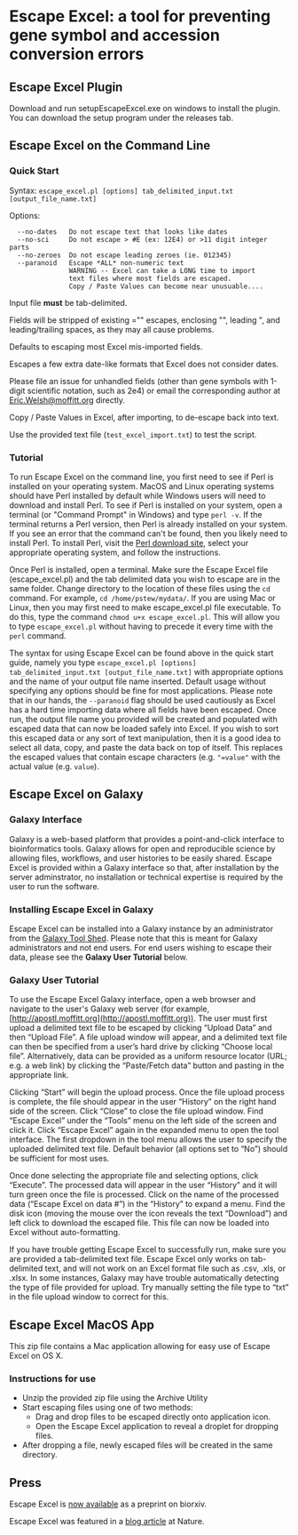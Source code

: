 # Escape Excel: a tool for preventing gene symbol and accession conversion errors

## Escape Excel Plugin
Download and run setupEscapeExcel.exe on windows to install the plugin. You can download the setup program under the releases tab.

## Escape Excel on the Command Line

### Quick Start

Syntax: `escape_excel.pl [options] tab_delimited_input.txt [output_file_name.txt]`

Options:

      --no-dates   Do not escape text that looks like dates
      --no-sci     Do not escape > #E (ex: 12E4) or >11 digit integer parts
      --no-zeroes  Do not escape leading zeroes (ie. 012345)
      --paranoid   Escape *ALL* non-numeric text
                   WARNING -- Excel can take a LONG time to import
                   text files where most fields are escaped.
                   Copy / Paste Values can become near unusuable....

Input file **must** be tab-delimited.

Fields will be stripped of existing ="" escapes, enclosing "", leading ", and leading/trailing spaces, as they may all cause problems.

Defaults to escaping most Excel mis-imported fields.

Escapes a few extra date-like formats that Excel does not consider dates.

Please file an issue for unhandled fields (other than gene symbols with 1-digit scientific notation, such as 2e4) or email the corresponding author at [Eric.Welsh@moffitt.org](mailto:Eric.Welsh@moffitt.org) directly.

Copy / Paste Values in Excel, after importing, to de-escape back into text.

Use the provided text file (`test_excel_import.txt`) to test the script.

### Tutorial
To run Escape Excel on the command line, you first need to see if Perl is installed on your operating system. MacOS and Linux operating systems should have Perl installed by default while Windows users will need to download and install Perl. To see if Perl is installed on your system, open a terminal (or "Command Prompt" in Windows) and type `perl -v`. If the terminal returns a Perl version, then Perl is already installed on your system. If you see an error that the command can't be found, then you likely need to install Perl. To install Perl, visit the [Perl download site](https://www.perl.org/get.html), select your appropriate operating system, and follow the instructions.

Once Perl is installed, open a terminal. Make sure the Escape Excel file (escape\_excel.pl) and the tab delimited data you wish to escape are in the same folder. Change directory to the location of these files using the `cd` command. For example, `cd /home/pstew/mydata/`. If you are using Mac or Linux, then you may first need to make escape\_excel.pl file executable. To do this, type the command `chmod u+x escape_excel.pl`. This will allow you to type `escape_excel.pl` without having to precede it every time with the `perl` command.

The syntax for using Escape Excel can be found above in the quick start guide, namely you type `escape_excel.pl [options] tab_delimited_input.txt [output_file_name.txt]` with appropriate options and the name of your output file name inserted. Default usage without specifying any options should be fine for most applications. Please note that in our hands, the `--paranoid` flag should be used cautiously as Excel has a hard time importing data where all fields have been escaped. Once run, the output file name you provided will be created and populated with escaped data that can now be loaded safely into Excel. If you wish to sort this escaped data or any sort of text manipulation, then it is a good idea to select all data, copy, and paste the data back on top of itself. This replaces the escaped values that contain escape characters (e.g. `"=value"` with the actual value (e.g. `value`).

## Escape Excel on Galaxy

### Galaxy Interface

Galaxy is a web-based platform that provides a point-and-click interface to bioinformatics tools. Galaxy allows for open and reproducible science by allowing files, workflows, and user histories to be easily shared. Escape Excel is provided within a Galaxy interface so that, after installation by the server adminstrator, no installation or technical expertise is required by the user to run the software.

### Installing Escape Excel in Galaxy

Escape Excel can be installed into a Galaxy instance by an administrator from the [Galaxy Tool Shed](https://toolshed.g2.bx.psu.edu/view/pstew/escape_excel/482c23a5abfe). Please note that this is meant for Galaxy administrators and not end users. For end users wishing to escape their data, please see the **Galaxy User Tutorial** below.

### Galaxy User Tutorial
 
To use the Escape Excel Galaxy interface, open a web browser and navigate to the user's Galaxy web server (for example, [http://apostl.moffitt.org](http://apostl.moffitt.org)). The user must first upload a delimited text file to be escaped by clicking “Upload Data” and then “Upload File”. A file upload window will appear, and a delimited text file can then be specified from a user’s hard drive by clicking “Choose local file”. Alternatively, data can be provided as a uniform resource locator (URL; e.g. a web link) by clicking the “Paste/Fetch data” button and pasting in the appropriate link.
 
Clicking “Start” will begin the upload process. Once the file upload process is complete, the file should appear in the user “History” on the right hand side of the screen. Click “Close” to close the file upload window. Find “Escape Excel” under the “Tools” menu on the left side of the screen and click it. Click “Escape Excel” again in the expanded menu to open the tool interface. The first dropdown in the tool menu allows the user to specify the uploaded delimited text file. Default behavior (all options set to “No”) should be sufficient for most uses.
 
Once done selecting the appropriate file and selecting options, click “Execute”. The processed data will appear in the user “History” and it will turn green once the file is processed. Click on the name of the processed data (“Escape Excel on data #”) in the “History” to expand a menu. Find the disk icon (moving the mouse over the icon reveals the text “Download”) and left click to download the escaped file. This file can now be loaded into Excel without auto-formatting.
 
If you have trouble getting Escape Excel to successfully run, make sure you are provided a tab-delimited text file. Escape Excel only works on tab-delimited text, and will not work on an Excel format file such as .csv, .xls, or .xlsx. In some instances, Galaxy may have trouble automatically detecting the type of file provided for upload. Try manually setting the file type to “txt” in the file upload window to correct for this.


## Escape Excel MacOS App

This zip file contains a Mac application allowing for easy use of Escape Excel on OS X. 

### Instructions for use
- Unzip the provided zip file using the Archive Utility
- Start escaping files using one of two methods:
	- Drag and drop files to be escaped directly onto application icon. 
	- Open the Escape Excel application to reveal a droplet for dropping files.
- After dropping a file, newly escaped files will be created in the same directory.


## Press
Escape Excel is [now available](http://biorxiv.org/content/early/2017/01/27/103820) as a preprint on biorxiv.

Escape Excel was featured in a [blog article](http://blogs.nature.com/naturejobs/2017/02/27/escape-gene-name-mangling-with-escape-excel/) at Nature.

